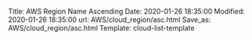 Title: AWS Region Name Ascending
Date: 2020-01-26 18:35:00
Modified: 2020-01-26 18:35:00
url: AWS/cloud_region/asc.html
Save_as: AWS/cloud_region/asc.html
Template: cloud-list-template
